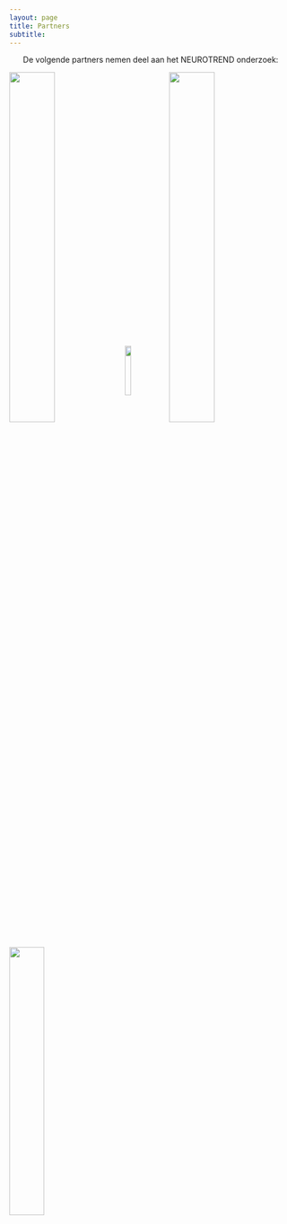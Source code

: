 ```yaml
---
layout: page
title: Partners
subtitle:
---
```


<div align = "center"> 
<p>
De volgende partners nemen deel aan het NEUROTREND onderzoek:
<br>
</p>
</div>


<img src="{{ 'img/tuelogo.png' | relative_url }}" align="center" style="width:40%" />
<img src="{{ 'img/philipslogo.png' | relative_url }}" align="center" style="width:15%" />
<img src="{{ 'img/kempenhaeghelogo.png' | relative_url }}" align="center" style="width:40%"  style="position:relative; left:500px; top:-10px;" />
<img src="{{ 'img/eindhovenenginelogo.png' | relative_url }}" align="center" style="width:35%" />
